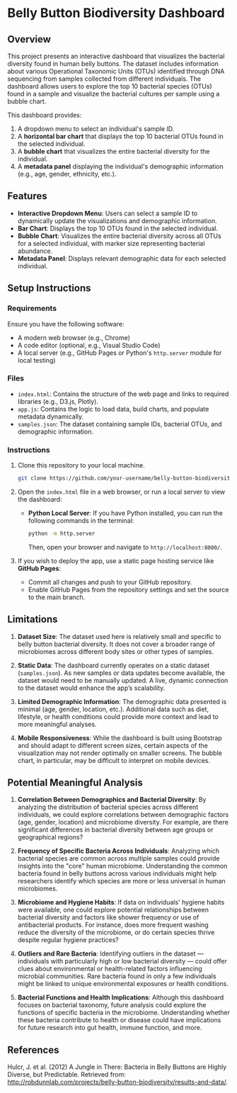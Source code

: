 #  Belly Button Biodiversity Dashboard

## Overview
This project presents an interactive dashboard that visualizes the bacterial diversity found in human belly buttons. The dataset includes information about various Operational Taxonomic Units (OTUs) identified through DNA sequencing from samples collected from different individuals. The dashboard allows users to explore the top 10 bacterial species (OTUs) found in a sample and visualize the bacterial cultures per sample using a bubble chart.

This dashboard provides:
1. A dropdown menu to select an individual's sample ID.
2. A **horizontal bar chart** that displays the top 10 bacterial OTUs found in the selected individual.
3. A **bubble chart** that visualizes the entire bacterial diversity for the individual.
4. A **metadata panel** displaying the individual's demographic information (e.g., age, gender, ethnicity, etc.).

## Features
- **Interactive Dropdown Menu**: Users can select a sample ID to dynamically update the visualizations and demographic information.
- **Bar Chart**: Displays the top 10 OTUs found in the selected individual.
- **Bubble Chart**: Visualizes the entire bacterial diversity across all OTUs for a selected individual, with marker size representing bacterial abundance.
- **Metadata Panel**: Displays relevant demographic data for each selected individual.

## Setup Instructions

### Requirements
Ensure you have the following software:
- A modern web browser (e.g., Chrome)
- A code editor (optional, e.g., Visual Studio Code)
- A local server (e.g., GitHub Pages or Python's `http.server` module for local testing)

### Files
- `index.html`: Contains the structure of the web page and links to required libraries (e.g., D3.js, Plotly).
- `app.js`: Contains the logic to load data, build charts, and populate metadata dynamically.
- `samples.json`: The dataset containing sample IDs, bacterial OTUs, and demographic information.

### Instructions
1. Clone this repository to your local machine.
    ```bash
    git clone https://github.com/your-username/belly-button-biodiversity-dashboard.git
    ```
2. Open the `index.html` file in a web browser, or run a local server to view the dashboard:
    - **Python Local Server**: If you have Python installed, you can run the following commands in the terminal:
      ```bash
      python -m http.server
      ```
      Then, open your browser and navigate to `http://localhost:8000/`.

3. If you wish to deploy the app, use a static page hosting service like **GitHub Pages**:
    - Commit all changes and push to your GitHub repository.
    - Enable GitHub Pages from the repository settings and set the source to the main branch.

## Limitations

1. **Dataset Size**: The dataset used here is relatively small and specific to belly button bacterial diversity. It does not cover a broader range of microbiomes across different body sites or other types of samples.
   
2. **Static Data**: The dashboard currently operates on a static dataset (`samples.json`). As new samples or data updates become available, the dataset would need to be manually updated. A live, dynamic connection to the dataset would enhance the app’s scalability.

3. **Limited Demographic Information**: The demographic data presented is minimal (age, gender, location, etc.). Additional data such as diet, lifestyle, or health conditions could provide more context and lead to more meaningful analyses.

4. **Mobile Responsiveness**: While the dashboard is built using Bootstrap and should adapt to different screen sizes, certain aspects of the visualization may not render optimally on smaller screens. The bubble chart, in particular, may be difficult to interpret on mobile devices.

## Potential Meaningful Analysis

1. **Correlation Between Demographics and Bacterial Diversity**: By analyzing the distribution of bacterial species across different individuals, we could explore correlations between demographic factors (age, gender, location) and microbiome diversity. For example, are there significant differences in bacterial diversity between age groups or geographical regions?

2. **Frequency of Specific Bacteria Across Individuals**: Analyzing which bacterial species are common across multiple samples could provide insights into the "core" human microbiome. Understanding the common bacteria found in belly buttons across various individuals might help researchers identify which species are more or less universal in human microbiomes.

3. **Microbiome and Hygiene Habits**: If data on individuals' hygiene habits were available, one could explore potential relationships between bacterial diversity and factors like shower frequency or use of antibacterial products. For instance, does more frequent washing reduce the diversity of the microbiome, or do certain species thrive despite regular hygiene practices?

4. **Outliers and Rare Bacteria**: Identifying outliers in the dataset — individuals with particularly high or low bacterial diversity — could offer clues about environmental or health-related factors influencing microbial communities. Rare bacteria found in only a few individuals might be linked to unique environmental exposures or health conditions.

5. **Bacterial Functions and Health Implications**: Although this dashboard focuses on bacterial taxonomy, future analysis could explore the functions of specific bacteria in the microbiome. Understanding whether these bacteria contribute to health or disease could have implications for future research into gut health, immune function, and more.

## References
Hulcr, J. et al. (2012) A Jungle in There: Bacteria in Belly Buttons are Highly Diverse, but Predictable. Retrieved from: http://robdunnlab.com/projects/belly-button-biodiversity/results-and-data/.

